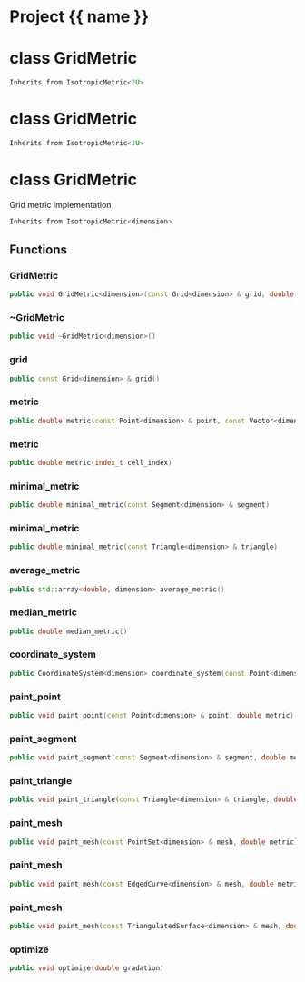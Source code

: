 <script setup>
import {useRoute} from 'vitepress'
const {path} = useRoute()
const tokens = path.split('/')
const words = tokens[2].split('-');
for (let i = 0; i < words.length; i++) {
    words[i] = words[i].charAt(0).toUpperCase() + words[i].slice(1);
    words[i] = words[i].replace('geode', 'Geode')
}
const name = words.join('-');
</script>
# Project {{ name }}

# class GridMetric


```cpp
Inherits from IsotropicMetric<2U>
```



# class GridMetric


```cpp
Inherits from IsotropicMetric<3U>
```



# class GridMetric


 Grid metric implementation



```cpp
Inherits from IsotropicMetric<dimension>
```



## Functions

### GridMetric

```cpp
public void GridMetric<dimension>(const Grid<dimension> & grid, double default_metric)
```


### ~GridMetric

```cpp
public void ~GridMetric<dimension>()
```


### grid

```cpp
public const Grid<dimension> & grid()
```


### metric

```cpp
public double metric(const Point<dimension> & point, const Vector<dimension> & )
```


### metric

```cpp
public double metric(index_t cell_index)
```


### minimal_metric

```cpp
public double minimal_metric(const Segment<dimension> & segment)
```


### minimal_metric

```cpp
public double minimal_metric(const Triangle<dimension> & triangle)
```


### average_metric

```cpp
public std::array<double, dimension> average_metric()
```


### median_metric

```cpp
public double median_metric()
```


### coordinate_system

```cpp
public CoordinateSystem<dimension> coordinate_system(const Point<dimension> & point)
```


### paint_point

```cpp
public void paint_point(const Point<dimension> & point, double metric)
```


### paint_segment

```cpp
public void paint_segment(const Segment<dimension> & segment, double metric)
```


### paint_triangle

```cpp
public void paint_triangle(const Triangle<dimension> & triangle, double metric)
```


### paint_mesh

```cpp
public void paint_mesh(const PointSet<dimension> & mesh, double metric)
```


### paint_mesh

```cpp
public void paint_mesh(const EdgedCurve<dimension> & mesh, double metric)
```


### paint_mesh

```cpp
public void paint_mesh(const TriangulatedSurface<dimension> & mesh, double metric)
```


### optimize

```cpp
public void optimize(double gradation)
```




